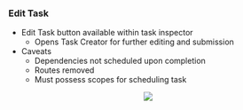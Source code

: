 ### Edit Task

* Edit Task button available within task inspector
  * Opens Task Creator for further editing and submission
* Caveats
  * Dependencies not scheduled upon completion
  * Routes removed
  * Must possess scopes for scheduling task
<center>
<img
  src="slides/developer_workflow/images/run_locally.png"
  style="border: none;"
/>
</center>
